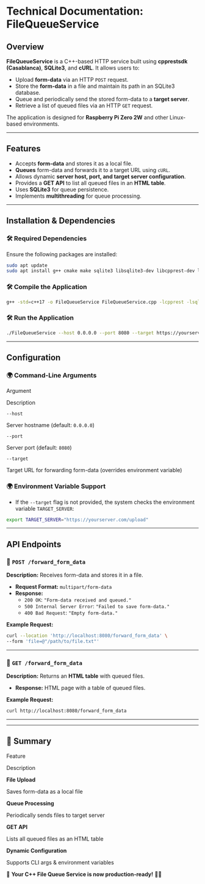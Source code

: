 # **Technical Documentation: FileQueueService**

## **Overview**

**FileQueueService** is a C++-based HTTP service built using **cpprestsdk (Casablanca)**, **SQLite3**, and **cURL**. It allows users to:

-   Upload **form-data** via an HTTP `POST` request.
-   Store the **form-data** in a file and maintain its path in an SQLite3 database.
-   Queue and periodically send the stored form-data to a **target server**.
-   Retrieve a list of queued files via an HTTP `GET` request.

The application is designed for **Raspberry Pi Zero 2W** and other Linux-based environments.

----------

## **Features**

-   Accepts **form-data** and stores it as a local file.
-   **Queues** form-data and forwards it to a target URL using `cURL`.
-   Allows dynamic **server host, port, and target server configuration**.
-   Provides a **GET API** to list all queued files in an **HTML table**.
-   Uses **SQLite3** for queue persistence.
-   Implements **multithreading** for queue processing.

----------

## **Installation & Dependencies**

### **🛠 Required Dependencies**

Ensure the following packages are installed:

```sh
sudo apt update
sudo apt install g++ cmake make sqlite3 libsqlite3-dev libcpprest-dev libcurl4-openssl-dev libssl-dev -y

```

### **🛠 Compile the Application**

```sh
g++ -std=c++17 -o FileQueueService FileQueueService.cpp -lcpprest -lsqlite3 -lcurl -lssl -lcrypto -pthread

```

### **🛠 Run the Application**

```sh
./FileQueueService --host 0.0.0.0 --port 8080 --target https://yourserver.com/upload

```

----------

## **Configuration**

### **🌍 Command-Line Arguments**

Argument

Description

`--host`

Server hostname (default: `0.0.0.0`)

`--port`

Server port (default: `8080`)

`--target`

Target URL for forwarding form-data (overrides environment variable)

### **🌍 Environment Variable Support**

-   If the `--target` flag is not provided, the system checks the environment variable `TARGET_SERVER`:

```sh
export TARGET_SERVER="https://yourserver.com/upload"

```

----------

## **API Endpoints**

### **📌 `POST /forward_form_data`**

**Description:** Receives form-data and stores it in a file.

-   **Request Format:** `multipart/form-data`
-   **Response:**
    -   `200 OK`: `"Form-data received and queued."`
    -   `500 Internal Server Error`: `"Failed to save form-data."`
    -   `400 Bad Request`: `"Empty form-data."`

**Example Request:**

```sh
curl --location 'http://localhost:8080/forward_form_data' \
--form 'file=@"/path/to/file.txt"'

```

----------

### **📌 `GET /forward_form_data`**

**Description:** Returns an **HTML table** with queued files.

-   **Response:** HTML page with a table of queued files.

**Example Request:**

```sh
curl http://localhost:8080/forward_form_data

```

----------


----------

## **🎯 Summary**

Feature

Description

**File Upload**

Saves form-data as a local file

**Queue Processing**

Periodically sends files to target server

**GET API**

Lists all queued files as an HTML table

**Dynamic Configuration**

Supports CLI args & environment variables

🚀 **Your C++ File Queue Service is now production-ready!** 🚀🔥
